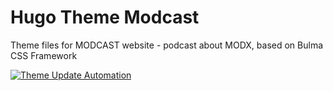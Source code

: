 # Hugo Theme Modcast

Theme files for MODCAST website - podcast about MODX, based on Bulma CSS Framework

[![Theme Update Automation](https://github.com/alroniks/hugo-theme-modcast/actions/workflows/update-automation.yml/badge.svg?branch=master)](https://github.com/alroniks/hugo-theme-modcast/actions/workflows/update-automation.yml)
